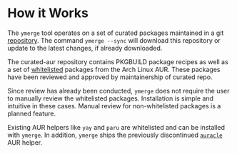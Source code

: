 # How it Works

The `ymerge` tool operates on a set of curated packages maintained in a git
[repository](https://github.com/flying-dude/curated-aur).
The command `ymerge --sync` will download this repository or update to the latest changes, if already downloaded.

The curated-aur repository contains PKGBUILD package recipes as well as a set of
[whitelisted](https://github.com/flying-dude/curated-aur/blob/main/aur-whitelist.json)
packages from the Arch Linux AUR.
These packages have been reviewed and approved by maintainership of curated repo.

Since review has already been conducted, `ymerge` does not require the user to manually review the whitelisted packages. Installation is simple and intuitive in these cases. Manual review for non-whitelisted packages is a planned feature.

Existing AUR helpers like `yay` and `paru` are whitelisted and can be installed with `ymerge`. In addition, `ymerge` ships the previously discontinued
[`auracle`](https://github.com/flying-dude/ymerge/blob/main/src/auracle/README.md)
AUR helper.
